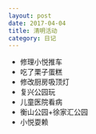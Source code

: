 ```yaml
---
layout: post
date: 2017-04-04
title: 清明活动
category: 日记
---
```


* 修理小悦推车
* 吃了栗子蛋糕
* 修改厨房吸顶灯
* 复兴公园玩
* 儿童医院看病
* 衡山公园+徐家汇公园
* 小悦耍赖
